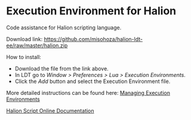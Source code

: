 # Execution Environment for Halion

Code assistance for Halion scripting language.

Download link: https://github.com/misohoza/halion-ldt-ee/raw/master/halion.zip

How to install:

* Download the file from the link above.
* In LDT go to *Window > Preferences > Lua > Execution Environments*.
* Click the *Add* button and select the Execution Environment file.

More detailed instructions can be found here: [Managing Execution Environments](https://wiki.eclipse.org/LDT/User_Area/User_Guides/User_Guide_1.3#Managing_Execution_Environments)

[Halion Script Online Documentation](https://developer.steinberg.help/display/HSD/HALion+Script+Home)

